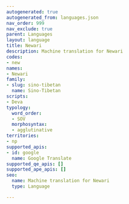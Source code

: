 ```yaml
---
autogenerated: true
autogenerated_from: languages.json
nav_order: 999
nav_exclude: true
parent: Languages
layout: language
title: Newari
description: Machine translation for Newari
codes:
- new
names:
- Newari
family:
- slug: sino-tibetan
  name: Sino-Tibetan
scripts:
- Deva
typology:
  word_order:
  - SOV
  morphosyntax:
  - agglutinative
territories:
- np
supported_apis:
- id: google
  name: Google Translate
supported_qe_apis: []
supported_ape_apis: []
seo:
  name: Machine translation for Newari
  type: Language

---
```


